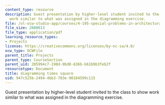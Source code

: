 ```yaml
---
content_type: resource
description: Guest presentation by higher-level student invited to the class to show
  work similar to what was assigned in the diagramming exercise.
file: /ol-ocw-studio-app/courses/4-195-special-problems-in-architectural-design-spring-2005/947c525b24944bb3783e90184599c115_1pruitt.pdf
file_size: 2680613
file_type: application/pdf
learning_resource_types:
- Projects
license: https://creativecommons.org/licenses/by-nc-sa/4.0/
ocw_type: OCWFile
parent_title: Projects
parent_type: CourseSection
parent_uid: 205994c7-198d-9bd8-636b-b61b9b3feb2f
resourcetype: Document
title: diagramming times square
uid: 947c525b-2494-4bb3-783e-90184599c115
---
```

Guest presentation by higher-level student invited to the class to show work similar to what was assigned in the diagramming exercise.